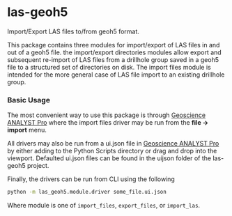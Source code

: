 # las-geoh5

Import/Export LAS files to/from geoh5 format.

This package contains three modules for import/export of LAS
files in and out of a geoh5 file.  the import/export directories
modules allow export and subsequent re-import of LAS files from
a drillhole group saved in a geoh5 file to a structured set of 
directories on disk.  The import files module is intended for the
more general case of LAS file import to an existing drillhole
group.


### Basic Usage

The most convenient way to use this package is through 
[Geoscience ANALYST Pro](https://mirageoscience.com/mining-industry-software/geoscience-analyst-pro/) where the import files driver may be
run from the **file -> import** menu.

All drivers may also be run from a ui.json file in 
[Geoscience ANALYST Pro](https://mirageoscience.com/mining-industry-software/geoscience-analyst-pro/) by either adding to the Python Scripts
directory or drag and drop into the viewport.  Defaulted ui.json
files can be found in the uijson folder of the las-geoh5 project.

Finally, the drivers can be run from CLI using the following

```bash
python -m las_geoh5.module.driver some_file.ui.json
```

Where module is one of `import_files`, `export_files`, or `import_las`.
